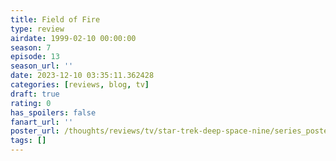 ```yaml
---
title: Field of Fire
type: review
airdate: 1999-02-10 00:00:00
season: 7
episode: 13
season_url: ''
date: 2023-12-10 03:35:11.362428
categories: [reviews, blog, tv]
draft: true
rating: 0
has_spoilers: false
fanart_url: ''
poster_url: /thoughts/reviews/tv/star-trek-deep-space-nine/series_poster.jpg
tags: []
---
```


